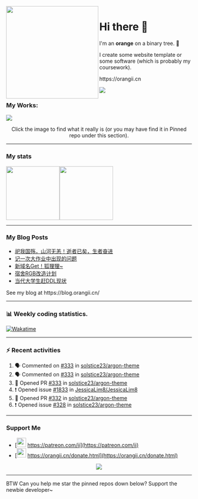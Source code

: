 <!-- Using Creative Commons BY 4.0 license. You must give appropriate credit for this repo if you uses. -->
<!-- 使用 CC BY 4.0 许可证，你需要给出合理的署名至本仓库 -->

<img src="https://orangii.cn/images/logo.svg" align="left" height="250px" />
<h1>Hi there 👋</h1>
<p>I'm an <b>orange</b> on a binary tree. 🍊</p>
<p>I create some website template or some software (which is probably my coursework).</p>
<p>https://orangii.cn</p>
<img src="https://visitor-badge.glitch.me/badge?page_id=Jiaocz.Jiaocz" />
<br />

### My Works:
<a href="#pinned"><img src="https://user-images.githubusercontent.com/14857984/130189337-75ae053b-7cd2-43d3-a87d-c3e11837cc5c.jpg" /></a>

<p align="center">Click the image to find what it really is (or you may have find it in Pinned repo under this section).</p>
  
----

### My stats

[<span><img src="https://github-readme-stats.vercel.app/api?username=jiaocz&count_private=true&show_icons=true&theme=flag-india" height=145/></span><span><img src="https://github-readme-stats.vercel.app/api/top-langs/?username=jiaocz&layout=compact" height=145/></span>](https://orangii.cn/)
  
---
### My Blog Posts
<!-- BLOG-POST-LIST:START -->
- [祀我国殇，山河无恙！逝者已矣，生者奋进](https://blog.orangii.cn/shuoshuo/2021-guojiagongji/)
- [记一次大作业中出现的问题](https://blog.orangii.cn/2021/web-course-project/)
- [新域名Get！狐狸狸~](https://blog.orangii.cn/shuoshuo/domain-hulili/)
- [宿舍RGB改造计划](https://blog.orangii.cn/shuoshuo/dorm-rgb-plan/)
- [当代大学生赶DDL现状](https://blog.orangii.cn/shuoshuo/catching-up-ddl/)
<!-- BLOG-POST-LIST:END -->
<p>See my blog at https://blog.orangii.cn/</p>

---
### 📊 Weekly coding statistics.
[<img src="https://github-readme-stats.vercel.app/api/wakatime?username=orangii" alt="Wakatime"/>](https://wakatime.com/@Orangii)

---
### :zap: Recent activities
  
<!--START_SECTION:activity-->
1. 🗣 Commented on [#333](https://github.com/solstice23/argon-theme/issues/333) in [solstice23/argon-theme](https://github.com/solstice23/argon-theme)
2. 🗣 Commented on [#333](https://github.com/solstice23/argon-theme/issues/333) in [solstice23/argon-theme](https://github.com/solstice23/argon-theme)
3. 💪 Opened PR [#333](https://github.com/solstice23/argon-theme/pull/333) in [solstice23/argon-theme](https://github.com/solstice23/argon-theme)
4. ❗️ Opened issue [#1833](https://github.com/JessicaLim8/JessicaLim8/issues/1833) in [JessicaLim8/JessicaLim8](https://github.com/JessicaLim8/JessicaLim8)
5. 💪 Opened PR [#332](https://github.com/solstice23/argon-theme/pull/332) in [solstice23/argon-theme](https://github.com/solstice23/argon-theme)
6. ❗️ Opened issue [#328](https://github.com/solstice23/argon-theme/issues/328) in [solstice23/argon-theme](https://github.com/solstice23/argon-theme)
<!--END_SECTION:activity-->
  
---
### Support Me
- [<img src="https://github.githubassets.com/images/modules/site/icons/funding_platforms/patreon.svg" width=25 height=25 />&nbsp;https://patreon.com/ii](https://patreon.com/ii)
- [<img src="https://orangii.cn/images/logo.svg" height=25 width=25 />&nbsp;https://orangii.cn/donate.html](https://orangii.cn/donate.html)

<p align="center"><img src="https://github-profile-trophy.vercel.app/?username=Jiaocz&no-bg=true&margin-w=5" /></p>

---
BTW Can you help me star the pinned repos down below? Support the newbie developer~
  <a id="pinned"></a>
<!--
**Jiaocz/Jiaocz** is a ✨ _special_ ✨ repository because its `README.md` (this file) appears on your GitHub profile.

Here are some ideas to get you started:

- 🔭 I’m currently working on ...
- 🌱 I’m currently learning ...
- 👯 I’m looking to collaborate on ...
- 🤔 I’m looking for help with ...
- 💬 Ask me about ...
- 📫 How to reach me: ...
- 😄 Pronouns: ...
- ⚡ Fun fact: ...
-->
